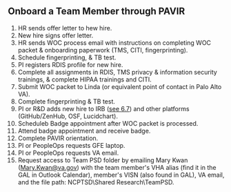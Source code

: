 ## Onboard a Team Member through PAVIR

1. HR sends offer letter to hew hire.
2. New hire signs offer letter.
3. HR sends WOC process email with instructions on completing WOC packet & onboarding paperwork (TMS, CITI, fingerprinting).
4. Schedule fingerprinting, & TB test.
5. PI registers RDIS profile for new hire.
6. Complete all assignments in RDIS, TMS privacy & information security trainings, & complete HIPAA trainings and CITI.
7. Submit WOC packet to Linda (or equivalent point of contact in Palo Alto VA).
8. Complete fingerprinting & TB test.
9. PI or R&D adds new hire to IRB ([see 6.7](https://lzim.github.io/teampsd/6-research-and-development-workstreams.html#renew-or-modify-the-irb-with-stanford-eprotocol)) and other platforms (GitHub/ZenHub, OSF, Lucidchart).
10. Scheduleb Badge appointment after WOC packet is processed.
11. Attend badge appointment and receive badge.
12. Complete PAVIR orientation.
13. PI or PeopleOps requests GFE laptop.
14. PI or PeopleOps requests VA email.
15. Request access to Team PSD folder by emailing Mary Kwan (Mary.Kwan@va.gov) with the team member's VHA alias (find it in the GAL in Outlook Calendar), member's VISN (also found in GAL), VA email, and the file path: NCPTSD\Shared Research\TeamPSD.
